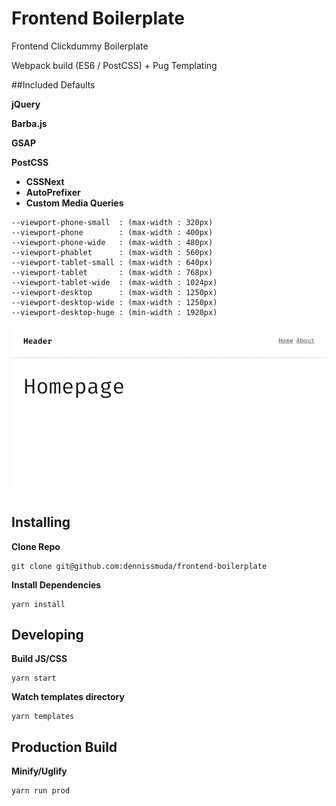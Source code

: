 # Frontend Boilerplate

Frontend Clickdummy Boilerplate

Webpack build (ES6 / PostCSS) + Pug Templating


##Included Defaults

**jQuery**

**Barba.js**

**GSAP**

**PostCSS**

- **CSSNext**
- **AutoPrefixer**
- **Custom Media Queries**

```
--viewport-phone-small  : (max-width : 320px)
--viewport-phone        : (max-width : 400px)
--viewport-phone-wide   : (max-width : 480px)
--viewport-phablet      : (max-width : 560px)
--viewport-tablet-small : (max-width : 640px)
--viewport-tablet       : (max-width : 768px)
--viewport-tablet-wide  : (max-width : 1024px)
--viewport-desktop      : (max-width : 1250px)
--viewport-desktop-wide : (max-width : 1250px)
--viewport-desktop-huge : (min-width : 1920px)
```

![screenshot](public/screen.png)

## Installing
**Clone Repo**
```
git clone git@github.com:dennissmuda/frontend-boilerplate
```
**Install Dependencies**
```
yarn install
```

## Developing
**Build JS/CSS**
```
yarn start
```
**Watch templates directory**
```
yarn templates
```

## Production Build
**Minify/Uglify**
```
yarn run prod
```
